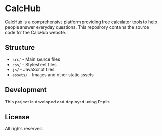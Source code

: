 # CalcHub

CalcHub is a comprehensive platform providing free calculator tools to help people answer everyday questions. This repository contains the source code for the CalcHub website.

## Structure

- `src/` - Main source files
- `css/` - Stylesheet files
- `js/` - JavaScript files
- `assets/` - Images and other static assets

## Development

This project is developed and deployed using Replit.

## License

All rights reserved.
